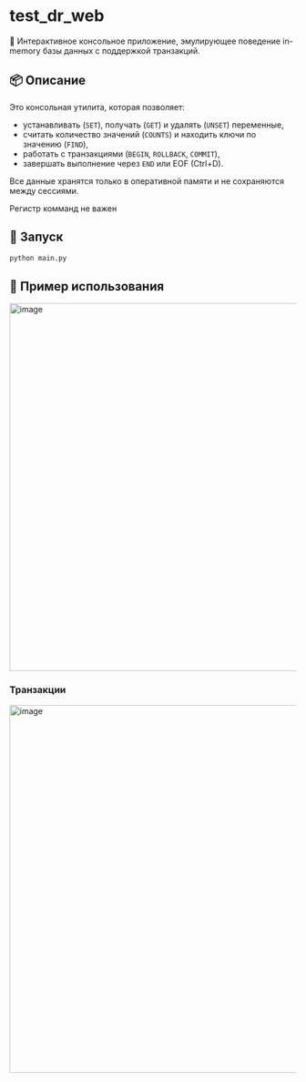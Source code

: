 # test_dr_web

🧠 Интерактивное консольное приложение, эмулирующее поведение in-memory базы данных с поддержкой транзакций.

## 📦 Описание

Это консольная утилита, которая позволяет:
- устанавливать (`SET`), получать (`GET`) и удалять (`UNSET`) переменные,
- считать количество значений (`COUNTS`) и находить ключи по значению (`FIND`),
- работать с транзакциями (`BEGIN`, `ROLLBACK`, `COMMIT`),
- завершать выполнение через `END` или EOF (Ctrl+D).

Все данные хранятся только в оперативной памяти и не сохраняются между сессиями.

Регистр комманд не важен

## 🚀 Запуск

```bash
python main.py
```

## 🧪 Пример использования

<img width="646" alt="image" src="https://github.com/user-attachments/assets/bb0e20f1-7018-4f32-bf0b-0dfdefda66d0" />

### Транзакции
<img width="646" alt="image" src="https://github.com/user-attachments/assets/295caf1b-a725-40a2-b4b4-b5dc4a4b90a8" />
